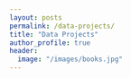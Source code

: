 ```yaml
---
layout: posts
permalink: /data-projects/
title: "Data Projects"
author_profile: true
header:
  image: "/images/books.jpg"
---
```



